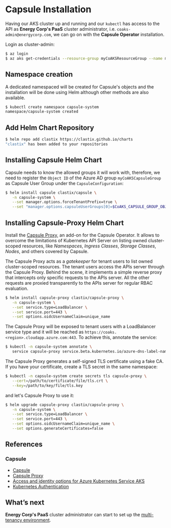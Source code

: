 # Capsule Installation

Having our AKS cluster up and running and our `kubectl` has access to the API as **Energy Corp's PaaS** cluster administrator, i.e. `coaks-admin@energycorp.com`, we can go on with the **Capsule Operator** installation. 

Login as cluster-admin:

```bash
$ az login
$ az aks get-credentials --resource-group myCoAKSResourceGroup --name myCoAKSCluster
```

## Namespace creation

A dedicated namespaced will be created for Capsule's objects and the installation will be done using Helm although other methods are also available.

```bash
$ kubectl create namespace capsule-system
namespace/capsule-system created
```

## Add Helm Chart Repository

```bash
$ helm repo add clastix https://clastix.github.io/charts
"clastix" has been added to your repositories
```

## Installing Capsule Helm Chart

Capsule needs to know the allowed groups it will work with, therefore, we need to register the `Object ID` of the Azure AD group `myCoAKSCapsuleGroup` as Capsule User Group under the `CapsuleConfiguration`:

```bash
$ helm install capsule clastix/capsule \
   -n capsule-system \
   --set manager.options.forceTenantPrefix=true \
   --set "manager.options.capsuleUserGroups[0]=$CoAKS_CAPSULE_GROUP_OBJECTID"
```

## Installing Capsule-Proxy Helm Chart

Install the [Capsule Proxy](https://github.com/clastix/capsule-proxy), an add-on for the Capsule Operator. It allows to overcome the limitations of Kubernetes API Server on listing owned cluster-scoped resources, like _Namespaces_, _Ingress Classes_, _Storage Classes_, _Nodes_, and others covered by Capsule.

The Capsule Proxy acts as a _gatekeeper_ for tenant users to list owned cluster-scoped resources. The tenant users access the APIs server through the Capsule Proxy. Behind the scene, it implements a simple reverse proxy that intercepts only specific requests to the APIs server. All the other requests are proxied transparently to the APIs server for regular RBAC evaluation.

```bash
$ helm install capsule-proxy clastix/capsule-proxy \
   -n capsule-system \
   --set service.type=LoadBalancer \
   --set service.port=443 \
   --set options.oidcUsernameClaim=unique_name
```

The Capsule Proxy will be exposed to tenant users with a LoadBalancer service type and it will be reached as `https://coaks.<region>.cloudapp.azure.com:443`. To achieve this, annotate the service:

```bash
$ kubectl -n capsule-system annotate \
   service capsule-proxy service.beta.kubernetes.io/azure-dns-label-name=coaks
```

The Capsule Proxy generates a self-signed TLS certificate using a fake CA. If you have your certificate, create a TLS secret in the same namespace:

```bash
$ kubectl -n capsule-system create secrets tls capsule-proxy \
   --cert=/path/to/certificate/file/tls.crt \
   --key=/path/to/key/file/tls.key
```

and let's Capsule Proxy to use it:

```bash
$ helm upgrade capsule-proxy clastix/capsule-proxy \
   -n capsule-system \
   --set service.type=LoadBalancer \
   --set service.port=443 \
   --set options.oidcUsernameClaim=unique_name \
   --set options.generateCertificates=false
```

## References

### Capsule

- [Capsule](https://capsule.clastix.io)
- [Capsule Proxy](https://capsule.clastix.io/docs/general/proxy)
- [Access and identity options for Azure Kubernetes Service AKS](https://docs.microsoft.com/en-us/azure/aks/concepts-identity)
- [Kubernetes Authentication](https://kubernetes.io/docs/reference/access-authn-authz/authentication/)

## What’s next

**Energy Corp's PaaS** cluster administrator can start to set up the [multi-tenancy environment](multitenant-environment.md).

